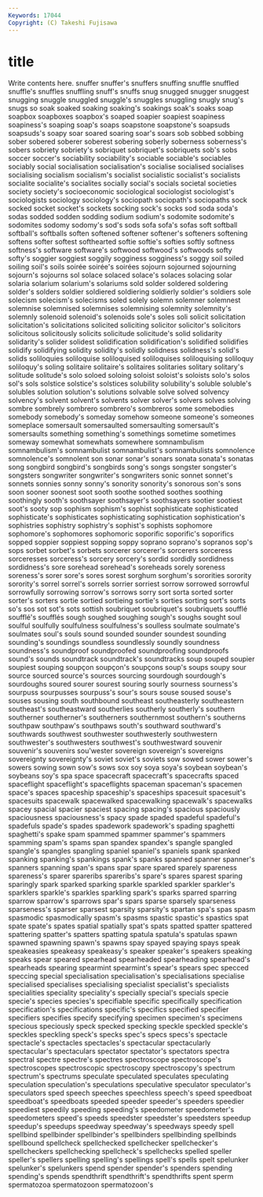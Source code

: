 ```yaml
---
Keywords: 17044 
Copyright: (C) Takeshi Fujisawa
---
```


# title

Write contents here.
 snuffer
snuffer's snuffers snuffing snuffle snuffled snuffle's snuffles snuffling snuff's snuffs
snug snugged snugger snuggest snugging snuggle snuggled snuggle's snuggles snuggling
snugly snug's snugs so soak soaked soaking soaking's soakings soak's
soaks soap soapbox soapboxes soapbox's soaped soapier soapiest soapiness soapiness's
soaping soap's soaps soapstone soapstone's soapsuds soapsuds's soapy soar soared
soaring soar's soars sob sobbed sobbing sober sobered soberer soberest
sobering soberly soberness soberness's sobers sobriety sobriety's sobriquet sobriquet's sobriquets
sob's sobs soccer soccer's sociability sociability's sociable sociable's sociables sociably
social socialisation socialisation's socialise socialised socialises socialising socialism socialism's socialist
socialistic socialist's socialists socialite socialite's socialites socially social's socials societal
societies society society's socioeconomic sociological sociologist sociologist's sociologists sociology sociology's
sociopath sociopath's sociopaths sock socked socket socket's sockets socking sock's
socks sod soda soda's sodas sodded sodden sodding sodium sodium's
sodomite sodomite's sodomites sodomy sodomy's sod's sods sofa sofa's sofas
soft softball softball's softballs soften softened softener softener's softeners softening
softens softer softest softhearted softie softie's softies softly softness softness's
software software's softwood softwood's softwoods softy softy's soggier soggiest soggily
sogginess sogginess's soggy soil soiled soiling soil's soils soirée soirée's
soirées sojourn sojourned sojourning sojourn's sojourns sol solace solaced solace's
solaces solacing solar solaria solarium solarium's solariums sold solder soldered
soldering solder's solders soldier soldiered soldiering soldierly soldier's soldiers sole
solecism solecism's solecisms soled solely solemn solemner solemnest solemnise solemnised
solemnises solemnising solemnity solemnity's solemnly solenoid solenoid's solenoids sole's soles
soli solicit solicitation solicitation's solicitations solicited soliciting solicitor solicitor's solicitors
solicitous solicitously solicits solicitude solicitude's solid solidarity solidarity's solider solidest
solidification solidification's solidified solidifies solidify solidifying solidity solidity's solidly solidness
solidness's solid's solids soliloquies soliloquise soliloquised soliloquises soliloquising soliloquy soliloquy's
soling solitaire solitaire's solitaires solitaries solitary solitary's solitude solitude's solo
soloed soloing soloist soloist's soloists solo's solos sol's sols solstice
solstice's solstices solubility solubility's soluble soluble's solubles solution solution's solutions
solvable solve solved solvency solvency's solvent solvent's solvents solver solver's
solvers solves solving sombre sombrely sombrero sombrero's sombreros some somebodies
somebody somebody's someday somehow someone someone's someones someplace somersault somersaulted
somersaulting somersault's somersaults something something's somethings sometime sometimes someway somewhat
somewhats somewhere somnambulism somnambulism's somnambulist somnambulist's somnambulists somnolence somnolence's somnolent
son sonar sonar's sonars sonata sonata's sonatas song songbird songbird's
songbirds song's songs songster songster's songsters songwriter songwriter's songwriters sonic
sonnet sonnet's sonnets sonnies sonny sonny's sonority sonority's sonorous son's
sons soon sooner soonest soot sooth soothe soothed soothes soothing
soothingly sooth's soothsayer soothsayer's soothsayers sootier sootiest soot's sooty sop
sophism sophism's sophist sophisticate sophisticated sophisticate's sophisticates sophisticating sophistication sophistication's
sophistries sophistry sophistry's sophist's sophists sophomore sophomore's sophomores sophomoric soporific
soporific's soporifics sopped soppier soppiest sopping soppy soprano soprano's sopranos
sop's sops sorbet sorbet's sorbets sorcerer sorcerer's sorcerers sorceress sorceresses
sorceress's sorcery sorcery's sordid sordidly sordidness sordidness's sore sorehead sorehead's
soreheads sorely soreness soreness's sorer sore's sores sorest sorghum sorghum's
sororities sorority sorority's sorrel sorrel's sorrels sorrier sorriest sorrow sorrowed
sorrowful sorrowfully sorrowing sorrow's sorrows sorry sort sorta sorted sorter
sorter's sorters sortie sortied sortieing sortie's sorties sorting sort's sorts
so's sos sot sot's sots sottish soubriquet soubriquet's soubriquets soufflé
soufflé's soufflés sough soughed soughing sough's soughs sought soul soulful
soulfully soulfulness soulfulness's soulless soulmate soulmate's soulmates soul's souls sound
sounded sounder soundest sounding sounding's soundings soundless soundlessly soundly soundness
soundness's soundproof soundproofed soundproofing soundproofs sound's sounds soundtrack soundtrack's soundtracks
soup souped soupier soupiest souping soupçon soupçon's soupçons soup's soups
soupy sour source sourced source's sources sourcing sourdough sourdough's sourdoughs
soured sourer sourest souring sourly sourness sourness's sourpuss sourpusses sourpuss's
sour's sours souse soused souse's souses sousing south southbound southeast
southeasterly southeastern southeast's southeastward southerlies southerly southerly's southern southerner southerner's
southerners southernmost southern's southerns southpaw southpaw's southpaws south's southward southward's
southwards southwest southwester southwesterly southwestern southwester's southwesters southwest's southwestward souvenir
souvenir's souvenirs sou'wester sovereign sovereign's sovereigns sovereignty sovereignty's soviet soviet's
soviets sow sowed sower sower's sowers sowing sown sow's sows
sox soy soya soya's soybean soybean's soybeans soy's spa space
spacecraft spacecraft's spacecrafts spaced spaceflight spaceflight's spaceflights spaceman spaceman's spacemen
space's spaces spaceship spaceship's spaceships spacesuit spacesuit's spacesuits spacewalk spacewalked
spacewalking spacewalk's spacewalks spacey spacial spacier spaciest spacing spacing's spacious
spaciously spaciousness spaciousness's spacy spade spaded spadeful spadeful's spadefuls spade's
spades spadework spadework's spading spaghetti spaghetti's spake spam spammed spammer
spammer's spammers spamming spam's spams span spandex spandex's spangle spangled
spangle's spangles spangling spaniel spaniel's spaniels spank spanked spanking spanking's
spankings spank's spanks spanned spanner spanner's spanners spanning span's spans
spar spare spared sparely spareness spareness's sparer spareribs spareribs's spare's
spares sparest sparing sparingly spark sparked sparking sparkle sparkled sparkler
sparkler's sparklers sparkle's sparkles sparkling spark's sparks sparred sparring sparrow
sparrow's sparrows spar's spars sparse sparsely sparseness sparseness's sparser sparsest
sparsity sparsity's spartan spa's spas spasm spasmodic spasmodically spasm's spasms
spastic spastic's spastics spat spate spate's spates spatial spatially spat's
spats spatted spatter spattered spattering spatter's spatters spatting spatula spatula's
spatulas spawn spawned spawning spawn's spawns spay spayed spaying spays
speak speakeasies speakeasy speakeasy's speaker speaker's speakers speaking speaks spear
speared spearhead spearheaded spearheading spearhead's spearheads spearing spearmint spearmint's spear's
spears spec specced speccing special specialisation specialisation's specialisations specialise specialised
specialises specialising specialist specialist's specialists specialities speciality speciality's specially special's
specials specie specie's species species's specifiable specific specifically specification specification's
specifications specific's specifics specified specifier specifiers specifies specify specifying specimen
specimen's specimens specious speciously speck specked specking speckle speckled speckle's
speckles speckling speck's specks spec's specs specs's spectacle spectacle's spectacles
spectacles's spectacular spectacularly spectacular's spectaculars spectator spectator's spectators spectra spectral
spectre spectre's spectres spectroscope spectroscope's spectroscopes spectroscopic spectroscopy spectroscopy's spectrum
spectrum's spectrums speculate speculated speculates speculating speculation speculation's speculations speculative
speculator speculator's speculators sped speech speeches speechless speech's speed speedboat
speedboat's speedboats speeded speeder speeder's speeders speedier speediest speedily speeding
speeding's speedometer speedometer's speedometers speed's speeds speedster speedster's speedsters speedup
speedup's speedups speedway speedway's speedways speedy spell spellbind spellbinder spellbinder's
spellbinders spellbinding spellbinds spellbound spellcheck spellchecked spellchecker spellchecker's spellcheckers spellchecking
spellcheck's spellchecks spelled speller speller's spellers spelling spelling's spellings spell's
spells spelt spelunker spelunker's spelunkers spend spender spender's spenders spending
spending's spends spendthrift spendthrift's spendthrifts spent sperm spermatozoa spermatozoon spermatozoon's
